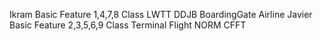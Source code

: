 Ikram Basic Feature 1,4,7,8 Class LWTT DDJB BoardingGate Airline
Javier Basic Feature 2,3,5,6,9 Class Terminal Flight NORM CFFT
